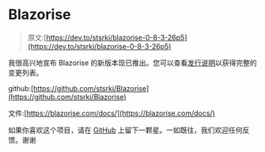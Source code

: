 # Blazorise

> 原文:[https://dev.to/stsrki/blazorise-0-8-3-26p5](https://dev.to/stsrki/blazorise-0-8-3-26p5)

我很高兴地宣布 Blazorise 的新版本现已推出。您可以查看[发行说明](https://blazorise.com/docs/release-notes/release083/)以获得完整的变更列表。

github:[https://github.com/stsrki/Blazorise](https://github.com/stsrki/Blazorise)

文件:[https://blazorise.com/docs/](https://blazorise.com/docs/)

如果你喜欢这个项目，请在 [GitHub](https://github.com/stsrki/Blazorise) 上留下一颗星。一如既往，我们欢迎任何反馈。谢谢